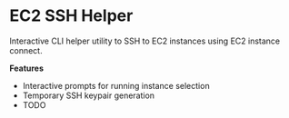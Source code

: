 # EC2 SSH Helper

Interactive CLI helper utility to SSH to EC2 instances using EC2 instance connect.

**Features**
- Interactive prompts for running instance selection
- Temporary SSH keypair generation
- TODO

